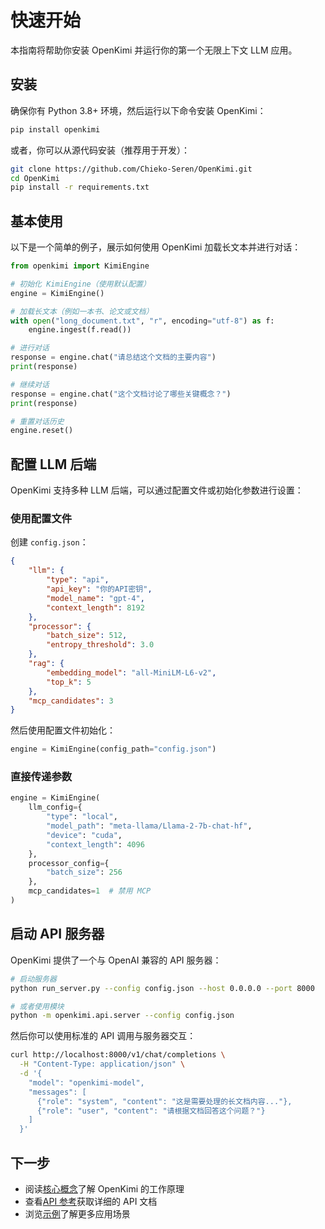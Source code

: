# 快速开始

本指南将帮助你安装 OpenKimi 并运行你的第一个无限上下文 LLM 应用。

## 安装

确保你有 Python 3.8+ 环境，然后运行以下命令安装 OpenKimi：

```bash
pip install openkimi
```

或者，你可以从源代码安装（推荐用于开发）：

```bash
git clone https://github.com/Chieko-Seren/OpenKimi.git
cd OpenKimi
pip install -r requirements.txt
```

## 基本使用

以下是一个简单的例子，展示如何使用 OpenKimi 加载长文本并进行对话：

```python
from openkimi import KimiEngine

# 初始化 KimiEngine（使用默认配置）
engine = KimiEngine()

# 加载长文本（例如一本书、论文或文档）
with open("long_document.txt", "r", encoding="utf-8") as f:
    engine.ingest(f.read())

# 进行对话
response = engine.chat("请总结这个文档的主要内容")
print(response)

# 继续对话
response = engine.chat("这个文档讨论了哪些关键概念？")
print(response)

# 重置对话历史
engine.reset()
```

## 配置 LLM 后端

OpenKimi 支持多种 LLM 后端，可以通过配置文件或初始化参数进行设置：

### 使用配置文件

创建 `config.json`：

```json
{
    "llm": {
        "type": "api",
        "api_key": "你的API密钥",
        "model_name": "gpt-4",
        "context_length": 8192
    },
    "processor": {
        "batch_size": 512,
        "entropy_threshold": 3.0
    },
    "rag": {
        "embedding_model": "all-MiniLM-L6-v2",
        "top_k": 5
    },
    "mcp_candidates": 3
}
```

然后使用配置文件初始化：

```python
engine = KimiEngine(config_path="config.json")
```

### 直接传递参数

```python
engine = KimiEngine(
    llm_config={
        "type": "local",
        "model_path": "meta-llama/Llama-2-7b-chat-hf",
        "device": "cuda",
        "context_length": 4096
    },
    processor_config={
        "batch_size": 256
    },
    mcp_candidates=1  # 禁用 MCP
)
```

## 启动 API 服务器

OpenKimi 提供了一个与 OpenAI 兼容的 API 服务器：

```bash
# 启动服务器
python run_server.py --config config.json --host 0.0.0.0 --port 8000

# 或者使用模块
python -m openkimi.api.server --config config.json
```

然后你可以使用标准的 API 调用与服务器交互：

```bash
curl http://localhost:8000/v1/chat/completions \
  -H "Content-Type: application/json" \
  -d '{
    "model": "openkimi-model", 
    "messages": [
      {"role": "system", "content": "这是需要处理的长文档内容..."},
      {"role": "user", "content": "请根据文档回答这个问题？"}
    ]
  }'
```

## 下一步

- 阅读[核心概念](./concepts.md)了解 OpenKimi 的工作原理
- 查看[API 参考](../api/index.md)获取详细的 API 文档
- 浏览[示例](../examples/index.md)了解更多应用场景 